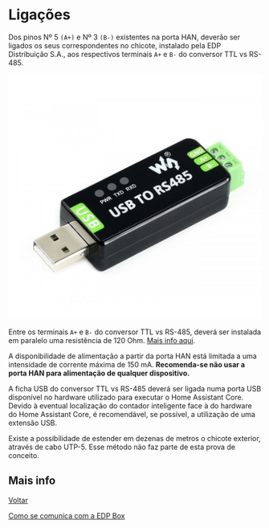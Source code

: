 # Ligações

Dos pinos Nº 5 `(A+)` e Nº 3 `(B-)` existentes na porta HAN, deverão ser ligados os seus correspondentes no chicote, instalado pela EDP Distribuição S.A., aos respectivos terminais `A+` e `B-` do conversor TTL vs RS-485.

![rs485_usb](./img/rs485_usb.jpg)
> 

Entre os terminais `A+` e `B-` do conversor TTL vs RS-485, deverá ser instalada em paralelo uma resistência de 120 Ohm. [Mais info aqui](../Energy%20Box#impedância-de-linha).

A disponibilidade de alimentação a partir da porta HAN está limitada a uma intensidade de corrente máxima de 150 mA. **Recomenda-se não usar a porta HAN para alimentação de qualquer dispositivo.**

A ficha USB do conversor TTL vs RS-485 deverá ser ligada numa porta USB disponível no hardware utilizado para executar o Home Assistant Core. Devido à eventual localização do contador inteligente face à do hardware do Home Assistant Core, é recomendável, se possível, a utilização de uma extensão USB.

Existe a possibilidade de estender em dezenas de metros o chicote exterior, através de cabo UTP-5. Esse método não faz parte de esta prova de conceito.

## Mais info

[Voltar](./README.md)

[Como se comunica com a EDP Box](Energy%20Box/COMUNICACAO.md)


